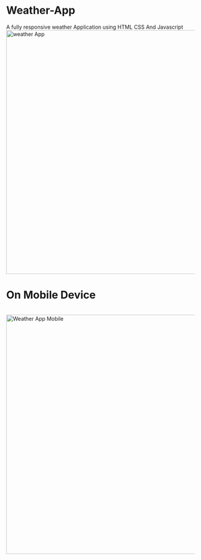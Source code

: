 # Weather-App
A fully responsive weather Application using HTML CSS And Javascript
<br>
<img width="652" alt="weather App" src="https://github.com/user-attachments/assets/a6170078-6719-4d60-96ff-10850f625d4f">
<br>
# On Mobile Device
<br>
<img width="640" alt="Weather App Mobile" src="https://github.com/user-attachments/assets/7a03baac-c51e-45cc-8370-bfa35c99962c">


